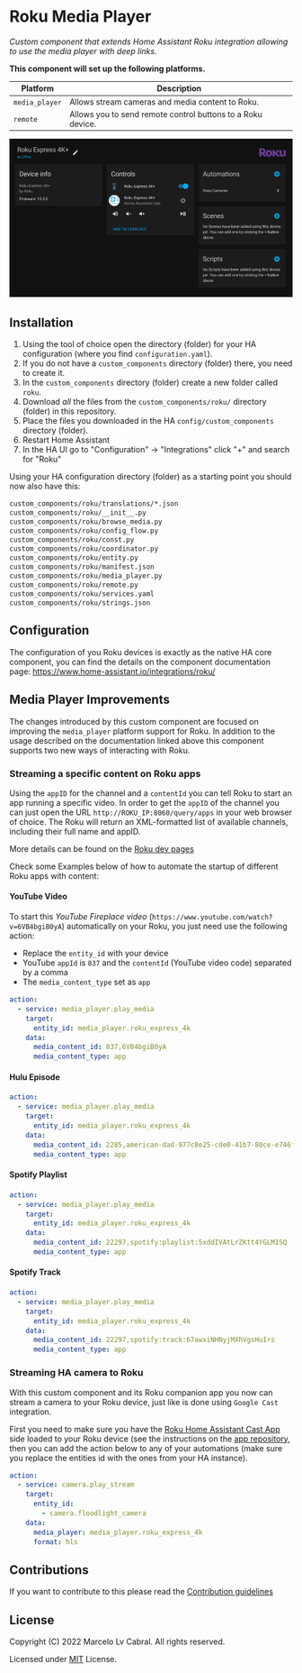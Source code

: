 # Roku Media Player

_Custom component that extends Home Assistant Roku integration allowing to use the media player with deep links._

**This component will set up the following platforms.**

Platform | Description
-- | --
`media_player` | Allows stream cameras and media content to Roku.
`remote` | Allows you to send remote control buttons to a Roku device.

![example](example.png)

## Installation

1. Using the tool of choice open the directory (folder) for your HA configuration (where you find `configuration.yaml`).
2. If you do not have a `custom_components` directory (folder) there, you need to create it.
3. In the `custom_components` directory (folder) create a new folder called `roku`.
4. Download _all_ the files from the `custom_components/roku/` directory (folder) in this repository.
5. Place the files you downloaded in the HA `config/custom_components` directory (folder).
6. Restart Home Assistant
7. In the HA UI go to "Configuration" -> "Integrations" click "+" and search for "Roku"

Using your HA configuration directory (folder) as a starting point you should now also have this:

```text
custom_components/roku/translations/*.json
custom_components/roku/__init__.py
custom_components/roku/browse_media.py
custom_components/roku/config_flow.py
custom_components/roku/const.py
custom_components/roku/coordinator.py
custom_components/roku/entity.py
custom_components/roku/manifest.json
custom_components/roku/media_player.py
custom_components/roku/remote.py
custom_components/roku/services.yaml
custom_components/roku/strings.json
```

## Configuration

The configuration of you Roku devices is exactly as the native HA core component, you can find the details on the component documentation page: https://www.home-assistant.io/integrations/roku/

## Media Player Improvements

The changes introduced by this custom component are focused on improving the `media_player` platform support for Roku. In addition to the usage described on the documentation linked above this component supports two new ways of interacting with Roku.

### Streaming a specific content on Roku apps

Using the `appID` for the channel and a `contentId` you can tell Roku to start an app running a specific video. In order to get the `appID` of the channel you can just open the URL `http://ROKU_IP:8060/query/apps` in your web browser of choice. The Roku will return an XML-formatted list of available channels, including their full name and appID.

More details can be found on the [Roku dev pages](https://developer.roku.com/docs/developer-program/debugging/external-control-api.md)

Check some Examples below of how to automate the startup of different Roku apps with content:

#### YouTube Video

To start this _YouTube Fireplace video_ (`https://www.youtube.com/watch?v=6VB4bgiB0yA`) automatically on your Roku, you just need use the following action:

- Replace the `entity_id` with your device
- YouTube `appId` is `837` and the `contentId` (YouTube video code) separated by a comma
- The `media_content_type` set as `app`

```yaml
action:
  - service: media_player.play_media
    target:
      entity_id: media_player.roku_express_4k
    data:
      media_content_id: 837,6VB4bgiB0yA
      media_content_type: app
```

#### Hulu Episode

```yaml
action:
  - service: media_player.play_media
    target:
      entity_id: media_player.roku_express_4k
    data:
      media_content_id: 2285,american-dad-977c8e25-cde0-41b7-80ce-e746f2d2093f
      media_content_type: app
```

#### Spotify Playlist

```yaml
action:
  - service: media_player.play_media
    target:
      entity_id: media_player.roku_express_4k
    data:
      media_content_id: 22297,spotify:playlist:5xddIVAtLrZKtt4YGLM1SQ
      media_content_type: app
```

#### Spotify Track

```yaml
action:
  - service: media_player.play_media
    target:
      entity_id: media_player.roku_express_4k
    data:
      media_content_id: 22297,spotify:track:67awxiNHNyjMXhVgsHuIrs
      media_content_type: app
```

### Streaming HA camera to Roku

With this custom component and its Roku companion app you now can stream a camera to your Roku device, just like is done using `Google Cast` integration.

First you need to make sure you have the [Roku Home Assistant Cast App](https://github.com/lvcabral/ha-roku-cast-app) side loaded to your Roku device (see the instructions on the [app repository]((https://github.com/lvcabral/ha-roku-cast-app)), then you can add the action below to any of your automations (make sure you replace the entities id with the ones from your HA instance).

```yaml
action:
  - service: camera.play_stream
    target:
      entity_id:
        - camera.floodlight_camera
    data:
      media_player: media_player.roku_express_4k
      format: hls
```

## Contributions

If you want to contribute to this please read the [Contribution guidelines](CONTRIBUTING.md)

## License

Copyright (C) 2022 Marcelo Lv Cabral. All rights reserved.

Licensed under [MIT](LICENSE) License.
